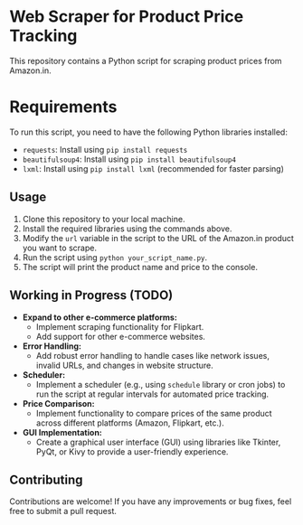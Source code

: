 # Web Scraper for Product Price Tracking
This repository contains a Python script for scraping product prices from Amazon.in.

# Requirements
To run this script, you need to have the following Python libraries installed:

* `requests`: Install using `pip install requests`
* `beautifulsoup4`: Install using `pip install beautifulsoup4`
* `lxml`: Install using `pip install lxml` (recommended for faster parsing)

## Usage
1.  Clone this repository to your local machine.
2.  Install the required libraries using the commands above.
3.  Modify the `url` variable in the script to the URL of the Amazon.in product you want to scrape.
4.  Run the script using `python your_script_name.py`.
5.  The script will print the product name and price to the console.

## Working in Progress (TODO)

* **Expand to other e-commerce platforms:**
    * Implement scraping functionality for Flipkart.
    * Add support for other e-commerce websites.
* **Error Handling:**
    * Add robust error handling to handle cases like network issues, invalid URLs, and changes in website structure.
* **Scheduler:**
    * Implement a scheduler (e.g., using `schedule` library or cron jobs) to run the script at regular intervals for automated price tracking.
* **Price Comparison:**
    * Implement functionality to compare prices of the same product across different platforms (Amazon, Flipkart, etc.).
* **GUI Implementation:**
    * Create a graphical user interface (GUI) using libraries like Tkinter, PyQt, or Kivy to provide a user-friendly experience.

## Contributing
Contributions are welcome! If you have any improvements or bug fixes, feel free to submit a pull request.
